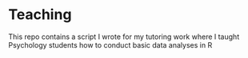 # Teaching

This repo contains a script I wrote for my tutoring work where I taught Psychology students how to conduct basic data analyses in R
